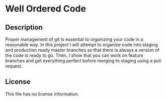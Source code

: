 # Well Ordered Code

## Description

Proper management of git is essential to organizing your code in a reasonable way. In this project I will attempt to organize code into staging and production ready master branches so that there is always a version of the code is ready to go. Then, I show that you can work on feature branches and get everything perfect before merging to staging using a pull request.

## License

This file has no license information.
